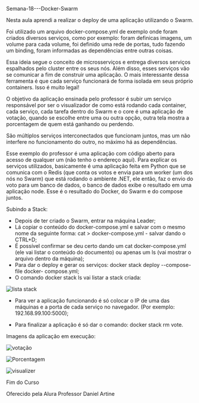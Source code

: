 Semana-18---Docker-Swarm

  Nesta aula aprendi a realizar o deploy de uma aplicação utilizando o Swarm. 
        
  Foi utilizado um arquivo docker-compose.yml de exemplo onde foram criados diversos serviços, como por exemplo: foram definicas imagens, um volume para cada volume, foi definido uma rede de portas, tudo fazendo um binding, foram informadas as dependências entre outras coisas.

  Essa ideia segue o conceito de microsserviços e entrega diversos serviços espalhados pelo cluster entre os seus nós. Além disso, esses serviços vão se comunicar a fim de construir uma aplicação. O mais interessante dessa ferramenta é que cada serviço funcionará de forma isolada em seus próprio containers. Isso é muito legal!
        
  O objetivo da aplicação ensinada pelo professor é subir um serviço responsável por ser o visualizador de como está rodando cada container, cada serviço, cada tarefa dentro do Swarm e o core é uma aplicação de votação, quando se escolhe entre uma ou outra opção, outra tela mostra a porcentagem de quem está ganhando ou perdendo. 

  São múltiplos serviços interconectados que funcionam juntos, mas um não interfere no funcionamento do outro, no máximo há as dependências. 

  Esse exemplo do professor é uma aplicação com código aberto para acesso de qualquer um (não tenho o endereço aqui). Para explicar os serviços utilizados, basicamente é uma aplicação feita em Python que se comunica com o Redis  (que conta os votos e envia para um worker (um dos nós no Swarm) que está rodando o ambiente .NET, ele então, faz o envio do voto para um banco de dados, o banco de dados exibe o resultado em uma aplicação node. Esse é o resultado do Docker, do Swarm e do compose juntos.

   Subindo a Stack:
          
- Depois de ter criado o Swarm, entrar na máquina Leader;
- Lá copiar o conteúdo do docker-compose.yml e salvar com o mesmo nome da seguinte forma: cat > docker-compose.yml - salvar dando o CTRL+D;
- É possível confirmar se deu certo dando um cat docker-compose.yml (ele vai listar o conteúdo do documento) ou apenas um ls (vai mostrar o arquivo dentro da máquina);
- Para dar o deploy e gerar os serviços: docker stack deploy --compose-file docker- compose.yml;
- O comando docker stack ls vai listar a stack criada: 

![lista stack](https://user-images.githubusercontent.com/88297299/169656199-a9ce7487-6409-4bdf-932c-6a27eb776149.jpg)

- Para ver a aplicação funcionando é só colocar o IP de uma das máquinas e a porta de cada serviço no navegador.  (Por exemplo: 192.168.99.100:5000);

- Para finalizar a aplicação é só dar o comando: docker stack rm vote.

Imagens da aplicação em execução:

![votação](https://user-images.githubusercontent.com/88297299/169656162-0779b450-d582-40ea-b888-9929497d99f4.jpg)

![Porcentagem](https://user-images.githubusercontent.com/88297299/169656153-b4a741d2-a443-4862-92ba-305e2676cff4.jpg)

![visualizer](https://user-images.githubusercontent.com/88297299/169656170-c0eb7611-55fc-49a0-b74c-b2ffc474bb53.jpg)


Fim do Curso 

Oferecido pela Alura 
Professor Daniel Artine
